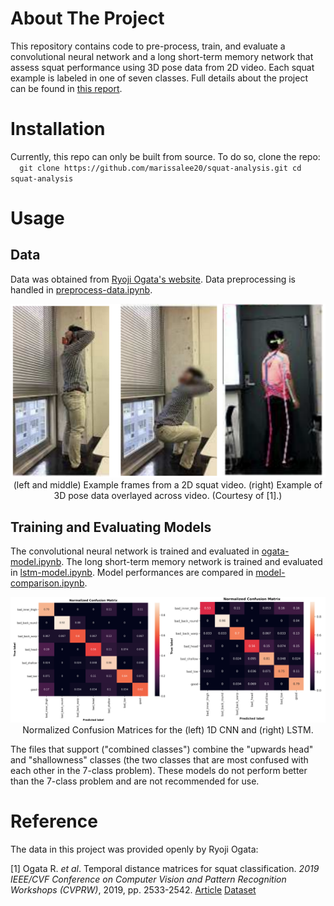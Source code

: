 # About The Project

This repository contains code to pre-process, train, and evaluate a convolutional neural network and a long short-term memory network that assess squat performance using 3D pose data from 2D video. Each squat example is labeled in one of seven classes. Full details about the project can be found in [this report](https://drive.google.com/file/d/16j3zEOiGXbspaeT0jAaZu7jnXM2hwN6T/view).

  

# Installation

Currently, this repo can only be built from source. To do so, clone the repo:  
    ```  
    git clone https://github.com/marissalee20/squat-analysis.git
    cd squat-analysis
    ```

  

# Usage

  

## Data

Data was obtained from [Ryoji Ogata's website](http://hi.cs.waseda.ac.jp/~ogata/Dataset.html). Data preprocessing is handled in [preprocess-data.ipynb](preprocess-data.ipynb).

<p align="center">
    <img src="figures/ogata_video.PNG"><br />
    (left and middle) Example frames from a 2D squat video. (right) Example of 3D pose data overlayed across video. (Courtesy of [1].)
</p>     

## Training and Evaluating Models

The convolutional neural network is trained and evaluated in [ogata-model.ipynb](ogata-model.ipynb). The long short-term memory network is trained and evaluated in [lstm-model.ipynb](lstm-model.ipynb). Model performances are compared in [model-comparison.ipynb](model-comparison.ipynb).


<p align="center">
    <img src="figures/confusion_matrices.PNG"><br />
    Normalized Confusion Matrices for the (left) 1D CNN and (right) LSTM.
</p>

The files that support ("combined classes") combine the "upwards head" and "shallowness" classes (the two classes that are most confused with each other in the 7-class problem). These models do not perform better than the 7-class problem and are not recommended for use.

  

# Reference

The data in this project was provided openly by Ryoji Ogata:

[1] Ogata R. *et al*. Temporal distance matrices for squat classification. *2019 IEEE/CVF Conference on Computer Vision and Pattern Recognition Workshops (CVPRW)*, 2019, pp. 2533-2542. [Article](https://doi.org/10.1109/CVPRW.2019.00309) [Dataset](http://hi.cs.waseda.ac.jp/~ogata/Dataset.html)
